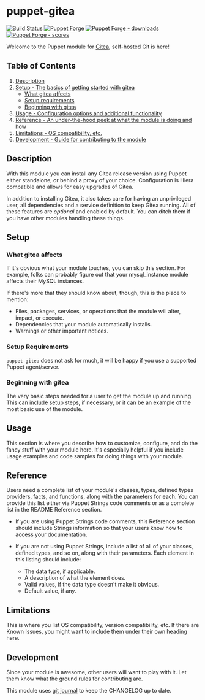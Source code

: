 # puppet-gitea

[![Build Status][build-shield]][build-status]
[![Puppet Forge][forge-shield]][forge-gitea]
[![Puppet Forge - downloads][forge-shield-dl]][forge-gitea]
[![Puppet Forge - scores][forge-shield-sc]][forge-gitea]

Welcome to the Puppet module for [Gitea][gitea], self-hosted Git is here!

## Table of Contents

1. [Description](#description)
2. [Setup - The basics of getting started with gitea](#setup)
    * [What gitea affects](#what-gitea-affects)
    * [Setup requirements](#setup-requirements)
    * [Beginning with gitea](#beginning-with-gitea)
3. [Usage - Configuration options and additional functionality](#usage)
4. [Reference - An under-the-hood peek at what the module is doing and how](#reference)
5. [Limitations - OS compatibility, etc.](#limitations)
6. [Development - Guide for contributing to the module](#development)

## Description

With this module you can install any Gitea release version using Puppet either
standalone, or behind a proxy of your choice. Configuration is Hiera compatible
and allows for easy upgrades of Gitea.

In addition to installing Gitea, it also takes care for having an unprivileged
user, all dependencies and a service definition to keep Gitea running. All of
these features are _optional_ and enabled by default. You can ditch them if you
have other modules handling these things.

## Setup

### What gitea affects

If it's obvious what your module touches, you can skip this section. For example,
folks can probably figure out that your mysql_instance module affects their MySQL
instances.

If there's more that they should know about, though, this is the place to mention:

* Files, packages, services, or operations that the module will alter, impact,
  or execute.
* Dependencies that your module automatically installs.
* Warnings or other important notices.

### Setup Requirements

`puppet-gitea` does not ask for much, it will be happy if you use a supported
Puppet agent/server.

### Beginning with gitea

The very basic steps needed for a user to get the module up and running. This
can include setup steps, if necessary, or it can be an example of the most basic
use of the module.

## Usage

This section is where you describe how to customize, configure, and do the fancy
stuff with your module here. It's especially helpful if you include usage examples
and code samples for doing things with your module.

## Reference

Users need a complete list of your module's classes, types, defined types
providers, facts, and functions, along with the parameters for each. You can
provide this list either via Puppet Strings code comments or as a complete list
in the README Reference section.

* If you are using Puppet Strings code comments, this Reference section should
  include Strings information so that your users know how to access your
  documentation.

* If you are not using Puppet Strings, include a list of all of your classes,
  defined types, and so on, along with their parameters. Each element in this
  listing should include:

  * The data type, if applicable.
  * A description of what the element does.
  * Valid values, if the data type doesn't make it obvious.
  * Default value, if any.

## Limitations

This is where you list OS compatibility, version compatibility, etc. If there
are Known Issues, you might want to include them under their own heading here.

## Development

Since your module is awesome, other users will want to play with it. Let them
know what the ground rules for contributing are.

This module uses [git journal][git-journal] to keep the CHANGELOG up to date.

[build-status]: https://travis-ci.org/kogitoapp/puppet-gitea
[build-shield]: https://travis-ci.org/kogitoapp/puppet-gitea.png?branch=master
[forge-gitea]: https://forge.puppetlabs.com/kogitoapp/gitea
[forge-shield]: https://img.shields.io/puppetforge/v/kogitoapp/gitea.svg
[forge-shield-dl]: https://img.shields.io/puppetforge/dt/kogitoapp/gitea.svg
[forge-shield-sc]: https://img.shields.io/puppetforge/f/kogitoapp/gitea.svg

[gitea]: https://gitea.io/
[git-journal]: https://github.com/saschagrunert/git-journal
